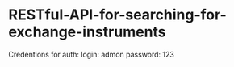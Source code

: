 # RESTful-API-for-searching-for-exchange-instruments
Credentions for auth:
login: admon
password: 123
